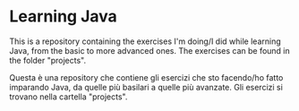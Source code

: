 
# Learning Java

This is a repository containing the exercises I'm doing/I did while learning Java, from the basic to more advanced ones. The exercises can be found in the folder "projects".

Questa è una repository che contiene gli esercizi che sto facendo/ho fatto imparando Java, da quelle più basilari a quelle più avanzate. Gli esercizi si trovano nella cartella "projects".


